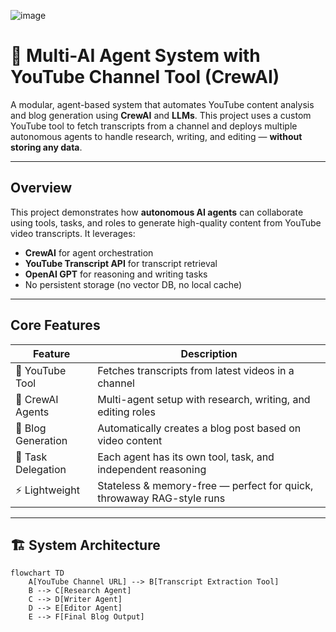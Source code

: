  ![image](https://github.com/user-attachments/assets/c3ba2dcf-7c95-4b0c-aeec-6d0850aa30bf)


# 🤖 Multi-AI Agent System with YouTube Channel Tool (CrewAI)

A modular, agent-based system that automates YouTube content analysis and blog generation using **CrewAI** and **LLMs**. This project uses a custom YouTube tool to fetch transcripts from a channel and deploys multiple autonomous agents to handle research, writing, and editing — **without storing any data**.

---

##  Overview

This project demonstrates how **autonomous AI agents** can collaborate using tools, tasks, and roles to generate high-quality content from YouTube video transcripts. It leverages:

-  **CrewAI** for agent orchestration  
-  **YouTube Transcript API** for transcript retrieval  
-  **OpenAI GPT** for reasoning and writing tasks  
-  No persistent storage (no vector DB, no local cache)

---

##  Core Features

| Feature                | Description                                                                 |
|------------------------|-----------------------------------------------------------------------------|
| 🎥 YouTube Tool        | Fetches transcripts from latest videos in a channel                         |
| 👥 CrewAI Agents       | Multi-agent setup with research, writing, and editing roles                 |
| 📄 Blog Generation     | Automatically creates a blog post based on video content                    |
| 🧰 Task Delegation     | Each agent has its own tool, task, and independent reasoning                |
| ⚡ Lightweight          | Stateless & memory-free — perfect for quick, throwaway RAG-style runs       |

---

## 🏗️ System Architecture

```mermaid
flowchart TD
    A[YouTube Channel URL] --> B[Transcript Extraction Tool]
    B --> C[Research Agent]
    C --> D[Writer Agent]
    D --> E[Editor Agent]
    E --> F[Final Blog Output]

